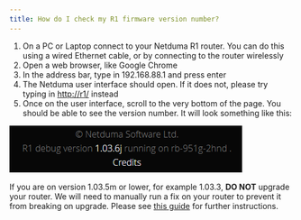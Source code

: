 ```yaml
---
title: How do I check my R1 firmware version number?
---
```


1. On a PC or Laptop connect to your Netduma R1 router. You can do this using a wired Ethernet cable, or by connecting to the router wirelessly
2. Open a web browser, like Google Chrome
3. In the address bar, type in 192.168.88.1 and press enter
4. The Netduma user interface should open. If it does not, please try typing in [http://r1/](http://r1/) instead
5. Once on the user interface, scroll to the very bottom of the page. You should be able to see the version number. It will look something like this:

![NDHOPAAWx9FCVEuGnHEFlQCnZmWVHNbXow.png](check-firmware-version-r1\NDHOPAAWx9FCVEuGnHEFlQCnZmWVHNbXow.png)

If you are on version 1.03.5m or lower, for example 1.03.3, **DO NOT** upgrade your router. We will need to manually run a fix on your router to prevent it from breaking on upgrade. Please see [this guide](/frequently-asked-questions/legacyfaqs/dumaos-on-the-netduma-r1/upgrade-from-lower-r1/) for further instructions.
